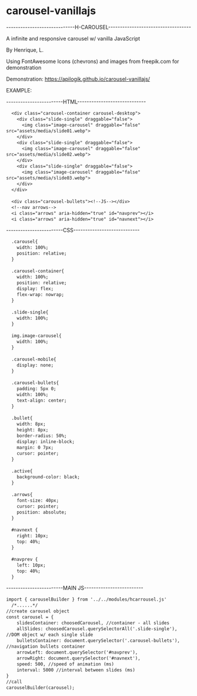 # carousel-vanillajs

-----------------------------H-CAROUSEL-----------------------------------

A infinite and responsive carousel w/ vanilla JavaScript

By Henrique, L.

Using FontAwesome Icons (chevrons) and images from freepik.com for demonstration

Demonstration: https://apilogik.github.io/carousel-vanillajs/

EXAMPLE:

------------------------HTML-----------------------------

  <div class="carousel">

      <div class="carousel-container carousel-desktop">
        <div class="slide-single" draggable="false">
          <img class="image-carousel" draggable="false" src="assets/media/slide01.webp">
        </div>
        <div class="slide-single" draggable="false">
          <img class="image-carousel" draggable="false" src="assets/media/slide02.webp">
        </div>
        <div class="slide-single" draggable="false">
          <img class="image-carousel" draggable="false" src="assets/media/slide03.webp">
        </div>
      </div>

      <div class="carousel-bullets"><!--JS--></div>
      <!--nav arrows-->
      <i class="arrows" aria-hidden="true" id="navprev"></i>
      <i class="arrows" aria-hidden="true" id="navnext"></i>

  </div>
  
------------------------CSS----------------------------

	  .carousel{
	    width: 100%;
	    position: relative;
	  }

	  .carousel-container{
	    width: 100%;
	    position: relative;
	    display: flex;
	    flex-wrap: nowrap;
	  }

	  .slide-single{
	    width: 100%;
	  }

	  img.image-carousel{
	    width: 100%;
	  }

	  .carousel-mobile{
	    display: none;
	  }

	  .carousel-bullets{
	    padding: 5px 0;
	    width: 100%;
	    text-align: center;
	  }

	  .bullet{
	    width: 8px;
	    height: 8px;
	    border-radius: 50%;
	    display: inline-block;
	    margin: 0 7px;
	    cursor: pointer;
	  }

	  .active{
	    background-color: black;
	  }

	  .arrows{
	    font-size: 40px;
	    cursor: pointer;
	    position: absolute;
	  }

	  #navnext {
	    right: 10px;
	    top: 40%;
	  }

	  #navprev {
	    left: 10px;
	    top: 40%;
	  }

------------------------MAIN JS-------------------------
  
	import { carouselBuilder } from '../../modules/hcarrousel.js'
	  /*......*/
	//create carousel object
	const carousel = {
		slidesContainer: choosedCarousel, //container - all slides
		allSlides: choosedCarousel.querySelectorAll('.slide-single'), //DOM object w/ each single slide
		bulletsContainer: document.querySelector('.carousel-bullets'), //navigation bullets container
		arrowLeft: document.querySelector('#navprev'),
		arrowRight: document.querySelector('#navnext'),
		speed: 500, //speed of animation (ms)
		interval: 5000 //interval between slides (ms)
	}
	//call
	carouselBuilder(carousel);
  
  
